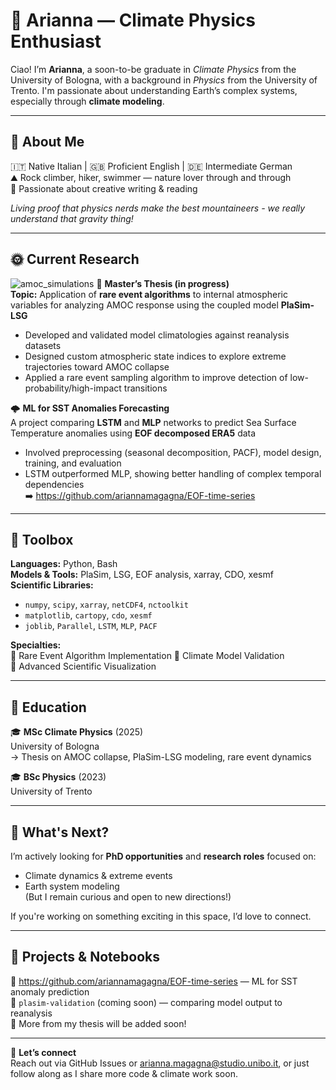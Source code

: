 # 🌻 Arianna — Climate Physics Enthusiast

Ciao! I’m **Arianna**, a soon-to-be graduate in *Climate Physics* from the University of Bologna, with a background in *Physics* from the University of Trento. I'm passionate about understanding Earth’s complex systems, especially through **climate modeling**.

---

## 🌼 About Me

🇮🇹 Native Italian | 🇬🇧 Proficient English | 🇩🇪 Intermediate German  
⛰ Rock climber, hiker, swimmer — nature lover through and through  
🦋 Passionate about creative writing & reading

*Living proof that physics nerds make the best mountaineers - we really understand that gravity thing!*

---

## 🌞 Current Research
![amoc_simulations](https://github.com/user-attachments/assets/0f7f5685-fce0-4477-84ed-f55d71b74421)
🌊 **Master’s Thesis (in progress)**  
**Topic:** Application of **rare event algorithms** to internal atmospheric variables for analyzing AMOC response using the coupled model **PlaSim-LSG**  
- Developed and validated model climatologies against reanalysis datasets  
- Designed custom atmospheric state indices to explore extreme trajectories toward AMOC collapse  
- Applied a rare event sampling algorithm to improve detection of low-probability/high-impact transitions

🌩 **ML for SST Anomalies Forecasting**  
A project comparing **LSTM** and **MLP** networks to predict Sea Surface Temperature anomalies using **EOF decomposed ERA5** data  
- Involved preprocessing (seasonal decomposition, PACF), model design, training, and evaluation  
- LSTM outperformed MLP, showing better handling of complex temporal dependencies  
➡️ https://github.com/ariannamagagna/EOF-time-series

---

## 🪻 Toolbox

**Languages:** Python, Bash  
**Models & Tools:** PlaSim, LSG, EOF analysis, xarray, CDO, xesmf  
**Scientific Libraries:**
- `numpy`, `scipy`, `xarray`, `netCDF4`, `nctoolkit`
- `matplotlib`, `cartopy`, `cdo`, `xesmf`
- `joblib`, `Parallel`, `LSTM`, `MLP`, `PACF`

**Specialties:**  
🌱 Rare Event Algorithm Implementation
🌱 Climate Model Validation  
🌱 Advanced Scientific Visualization

---

## 🐝 Education

🎓 **MSc Climate Physics** (2025)  
University of Bologna  
→ Thesis on AMOC collapse, PlaSim-LSG modeling, rare event dynamics

🎓 **BSc Physics** (2023)  
University of Trento  

---

## 🌈 What's Next?

I’m actively looking for **PhD opportunities** and **research roles** focused on:
- Climate dynamics & extreme events  
- Earth system modeling   
(But I remain curious and open to new directions!)

If you're working on something exciting in this space, I’d love to connect.

---

## 🐜 Projects & Notebooks

📌 https://github.com/ariannamagagna/EOF-time-series — ML for SST anomaly prediction  
📌 `plasim-validation` (coming soon) — comparing model output to reanalysis  
📌 More from my thesis will be added soon!

---

🌷 **Let’s connect**  
Reach out via GitHub Issues or arianna.magagna@studio.unibo.it, or just follow along as I share more code & climate work soon.
